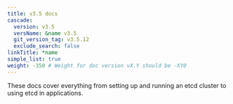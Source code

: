 ```yaml
---
title: v3.5 docs
cascade:
  version: v3.5
  versName: &name v3.5
  git_version_tag: v3.5.12
  exclude_search: false
linkTitle: *name
simple_list: true
weight: -350 # Weight for doc version vX.Y should be -XY0
---
```


These docs cover everything from setting up and running an etcd cluster to using
etcd in applications.
